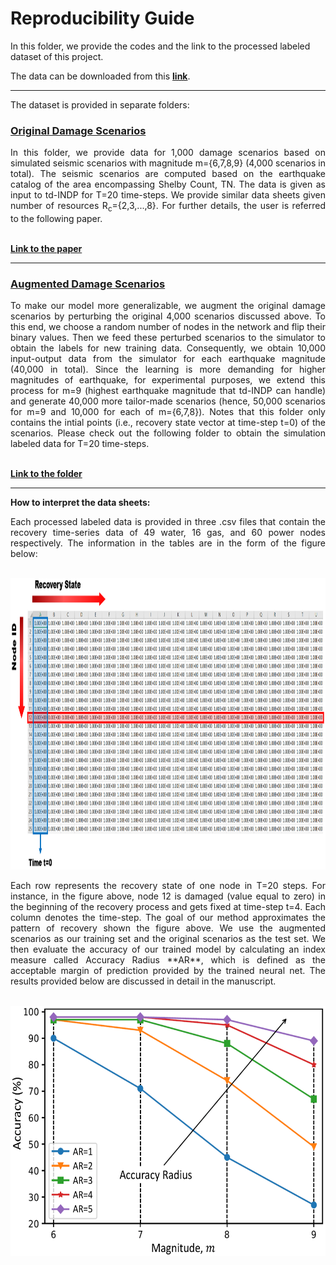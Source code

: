 # Reproducibility Guide

In this folder, we provide the codes and the link to the processed labeled dataset of this project. <br>

The data can be downloaded from this [**link**](https://drive.google.com/drive/folders/152SPVDyGgWmKyslWacTM4tLeYTRvMQPg?usp=sharing). <br>

---

The dataset is provided in separate folders: <br>

### [Original Damage Scenarios](https://drive.google.com/drive/folders/1z12XTpZ16RhSGCv3Co-Ge8BNYXTvoXa7?usp=sharing)

<div align="justify"> In this folder, we provide data for 1,000 damage scenarios based on simulated seismic scenarios with magnitude m={6,7,8,9} (4,000 scenarios in total). The seismic scenarios are computed based on the earthquake catalog of the area encompassing Shelby Count, TN. The data is given as input to td-INDP for T=20 time-steps. We provide similar data sheets given number of resources R<sub>c</sub>={2,3,...,8}. For further details, the user is referred to the following paper. </div> <br>

[**Link to the paper**](https://onlinelibrary.wiley.com/doi/full/10.1111/mice.12171?casa_token=Dx3wgv1vfkUAAAAA%3ANI2tStQRoTCrj5AmZ7LchqlvQYhmyoHHC35rgz6x39eRDvtURRIUnPeNq0uhbUxSFu-XYd06JdhDEUY) <br>

---

### [Augmented Damage Scenarios](https://drive.google.com/drive/folders/1ax1L9eTA0WaA-mOWe6dOAkIKEp3sj4g2?usp=sharing)

<div align="justify"> To make our model more generalizable, we augment the original damage scenarios by perturbing the original 4,000 scenarios discussed above. To this end, we choose a random number of nodes in the network and flip their binary values. Then we feed these perturbed scenarios to the simulator to obtain the labels for new training data. Consequently, we obtain 10,000 input-output data from the simulator for each earthquake magnitude (40,000 in total). Since the learning is more demanding for higher magnitudes of earthquake, for experimental purposes, we extend this process for m=9 (highest earthquake magnitude that td-INDP can handle) and generate 40,000 more tailor-made scenarios (hence, 50,000 scenarios for m=9 and 10,000 for each of m={6,7,8}). Notes that this folder only contains the intial points (i.e., recovery state vector at time-step t=0) of the scenarios. Please check out the following folder to obtain the simulation labeled data for T=20 time-steps. </div> <br>
  
 [**Link to the folder**](https://drive.google.com/drive/folders/1HzQ2BW7rGoIW2m0TyxUoqJ2Y87jO19Qp?usp=sharing) <br>
 
 ---

**How to interpret the data sheets:** <br>

<div align="justify"> Each processed labeled data is provided in three .csv files that contain the recovery time-series data of 49 water, 16 gas, and 60 power nodes respectively. The information in the tables are in the form of the figure below: </div> <br>

<img src=../Figures/Table_guide.PNG width="1000" height="466" /> <br>

<div align="justify"> Each row represents the recovery state of one node in T=20 steps. For instance, in the figure above, node 12 is damaged (value equal to zero) in the beginning of the recovery process and gets fixed at time-step t=4. Each column denotes the time-step. The goal of our method approximates the pattern of recovery shown the figure above. We use the augmented scenarios as our training set and the original scenarios as the test set. We then evaluate the accuracy of our trained model by calculating an index measure called Accuracy Radius **AR**, which is defined as the acceptable margin of prediction provided by the trained neural net. The results provided below are discussed in detail in the manuscript. </div> <br>

<img src=../Figures/AccuracyVsMag.png width="600" height="400" /> <br>
